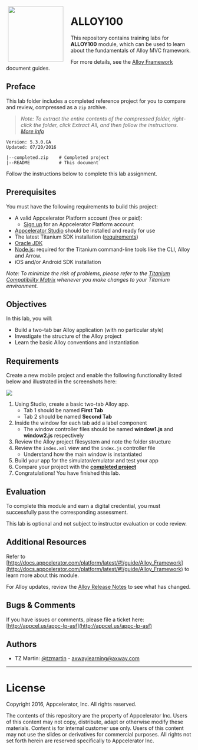 <img src='https://appc-img.imgix.net/appc.ALLOY100.png' style="float:left;margin:15px 20px 0px 5px;border:none;" width="150" height="150" align="left">

# ALLOY100

This repository contains training labs for **ALLOY100** module, which can be used to learn about the fundamentals of Alloy MVC framework. 

For more details, see the [Alloy Framework](http://docs.appcelerator.com/platform/latest/#!/guide/Alloy_Framework) document guides.

## Preface

This lab folder includes a completed reference project for you to compare and review, compressed as a `zip` archive.

> *Note: To extract the entire contents of the compressed folder, right-click the folder, click Extract All, and then follow the instructions. [More info](https://support.microsoft.com/en-us/help/14200/windows-compress-uncompress-zip-files)*

```text
Version: 5.3.0.GA
Updated: 07/20/2016

|--completed.zip    # Completed project
|--README           # This document
```

Follow the instructions below to complete this lab assignment.

## Prerequisites

You must have the following requirements to build this project:

- A valid Appcelerator Platform account (free or paid):
	- [Sign up](http://www.appcelerator.com/signup) for an Appcelerator Platform account
- [Appcelerator Studio](https://platform.appcelerator.com/#/product/studio) should be installed and ready for use
- The latest Titanium SDK installation ([requirements](http://docs.appcelerator.com/platform/latest/#!/guide/Prerequisites))
- [Oracle JDK](http://docs.appcelerator.com/platform/latest/#!/guide/Installing_Oracle_JDK)
- [Node.js](http://docs.appcelerator.com/platform/latest/#!/guide/Installing_Node): required for the Titanium command-line tools like the CLI, Alloy and Arrow.
- iOS and/or Android SDK installation

*Note: To minimize the risk of problems, please refer to the [Titanium Compatibility Matrix](http://docs.appcelerator.com/platform/latest/#!/guide/Titanium_Compatibility_Matrix) whenever you make changes to your Titanium environment.*

## Objectives

In this lab, you will:

- Build a two-tab bar Alloy application (with no particular style) 
- Investigate the structure of the Alloy project
- Learn the basic Alloy conventions and instantiation

## Requirements

Create a new mobile project and enable the following functionality listed below and illustrated in the screenshots here:

![](./assets/screens.png)

1. Using Studio, create a basic two-tab Alloy app.  
	* Tab 1 should be named **First Tab**
	* Tab 2 should be named **Second Tab**  
2. Inside the window for each tab add a label component
	* The window controller files should be named **window1.js** and **window2.js** respectively
3. Review the Alloy project filesystem and note the folder structure
4. Review the `index.xml` view and the `index.js` controller file
	* Understand how the main window is instantiated
5. Build your app for the simulator/emulator and test your app
6. Compare your project with the **[completed project](https://s3.amazonaws.com/com.appc.lp-asf-labs/whrNirLMiW/completed.zip)**
7. Congratulations! You have finished this lab.

## Evaluation

To complete this module and earn a digital credential, you must successfully pass the corresponding assessment.

This lab is optional and not subject to instructor evaluation or code review.  

## Additional Resources

Refer to [http://docs.appcelerator.com/platform/latest/#!/guide/Alloy_Framework](http://docs.appcelerator.com/platform/latest/#!/guide/Alloy_Framework) to learn more about this module.

For Alloy updates, review the [Alloy Release Notes](https://github.com/appcelerator/alloy/blob/master/CHANGELOG.md) to see what has changed.

## Bugs & Comments

If you have issues or comments, please file a ticket here: [http://appcel.us/appc-lp-asf](http://appcel.us/appc-lp-asf)

## Authors

- TZ Martin: [@tzmartin](http://twitter.com/tzmartin) - <axwaylearning@axway.com>

---

# License

Copyright 2016, Appcelerator, Inc. All rights reserved.

The contents of this repository are the property of Appcelerator Inc.  Users of this content may not copy, distribute, adapt or otherwise modify these materials.  Content is for internal customer use only. Users of this content may not use the slides or derivatives for commercial purposes. All rights not set forth herein are reserved specifically to Appcelerator Inc.
